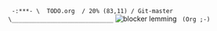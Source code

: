 ` -:***- \  TODO.org  / 20% (83,11) / Git-master \_____________________________` ![blocker lemming](https://user-images.githubusercontent.com/25046/37493710-2f9ad0fc-28a6-11e8-9374-544cc5bfbd03.png) ` (Org ;-)`

